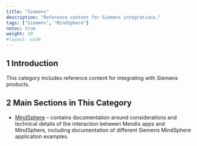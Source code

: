 ```yaml
---
title: "Siemens"
description: "Reference content for Siemens integrations."
tags: ["Siemens", "MindSphere"]
notoc: true
weight: 10
#layout: wide
---
```


## 1 Introduction

This category includes reference content for integrating with Siemens products.

## 2 Main Sections in This Category

* [MindSphere](mindsphere) – contains documentation around considerations and technical details of the interaction between Mendix apps and MindSphere, including documentation of different Siemens MindSphere application examples. 
